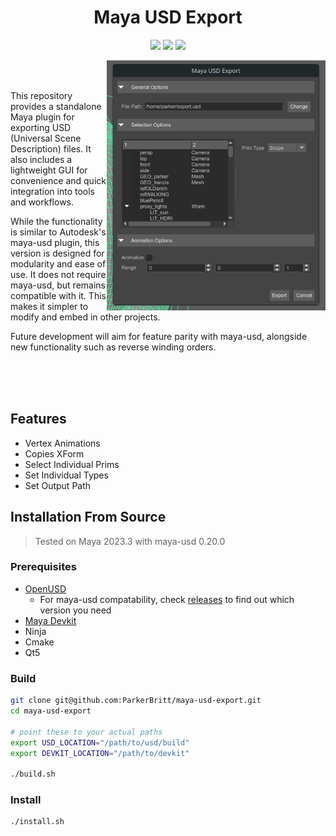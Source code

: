 <h1 align="center">Maya USD Export</h1>
<p align="center"}>
  <img src="https://img.shields.io/badge/Maya-37A5CC?style=for-the-badge&logo=autodeskmaya&logoColor=white">
  <img src="https://img.shields.io/badge/Qt-41CD52?style=for-the-badge&logo=Qt&logoColor=white">
  <a href="https://github.com/ParkerBritt?tab=repositories&q=&type=&language=c%2B%2B&sort="><img src="https://parkerbritt.com/badge?label=C%2B%2B&icon=cpp&color=00599C"></a>

</p>

<img align="right" height=400px src="screenshots/user_interface.png" alt="interface">
<br><br>
<p>
This repository provides a standalone Maya plugin for exporting USD (Universal Scene Description) files. It also includes a lightweight GUI for convenience and quick integration into tools and workflows.
  
While the functionality is similar to Autodesk's maya-usd plugin, this version is designed for modularity and ease of use. It does not require maya-usd, but remains compatible with it. This makes it simpler to modify and embed in other projects.

Future development will aim for feature parity with maya-usd, alongside new functionality such as reverse winding orders.
</p>
<br><br><br>



## Features
- Vertex Animations
- Copies XForm
- Select Individual Prims
- Set Individual Types
- Set Output Path

## Installation From Source
> Tested on Maya 2023.3 with maya-usd 0.20.0

### Prerequisites
- [OpenUSD](https://github.com/PixarAnimationStudios/OpenUSD)
    - For maya-usd compatability, check [releases](https://github.com/Autodesk/maya-usd/releases) to find out which version you need
- [Maya Devkit](https://aps.autodesk.com/developer/overview/maya)
- Ninja
- Cmake
- Qt5

### Build
```bash
git clone git@github.com:ParkerBritt/maya-usd-export.git
cd maya-usd-export

# point these to your actual paths
export USD_LOCATION="/path/to/usd/build"
export DEVKIT_LOCATION="/path/to/devkit"

./build.sh
```

### Install
```bash
./install.sh
```

